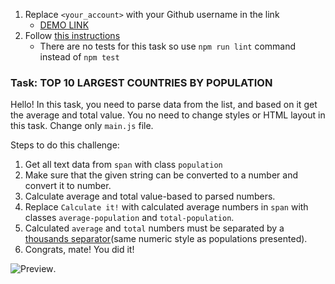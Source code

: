1. Replace `<your_account>` with your Github username in the link
    - [DEMO LINK](https://Konsttantin.github.io/js_get_data_DOM/)
2. Follow [this instructions](https://mate-academy.github.io/layout_task-guideline/)
    - There are no tests for this task so use `npm run lint` command instead of `npm test` 

### Task: TOP 10 LARGEST COUNTRIES BY POPULATION

Hello! In this task, you need to parse data from the list, and based on it get the average and total value.
You no need to change styles or HTML layout in this task. Change only `main.js` file.

Steps to do this challenge:
1. Get all text data from `span` with class `population`
2. Make sure that the given string can be converted to a number and convert it to number.
3. Calculate average and total value-based to parsed numbers.
4. Replace `Calculate it!` with calculated average numbers in `span` with classes `average-population` and `total-population`.
5. Calculated `average` and `total` numbers must be separated by a [thousands separator](https://chortle.ccsu.edu/java5/Notes/chap24B/ch24B_9.html)(same numeric style as populations presented).
6. Congrats, mate! You did it!

![Preview](./src/images/preview.png).
